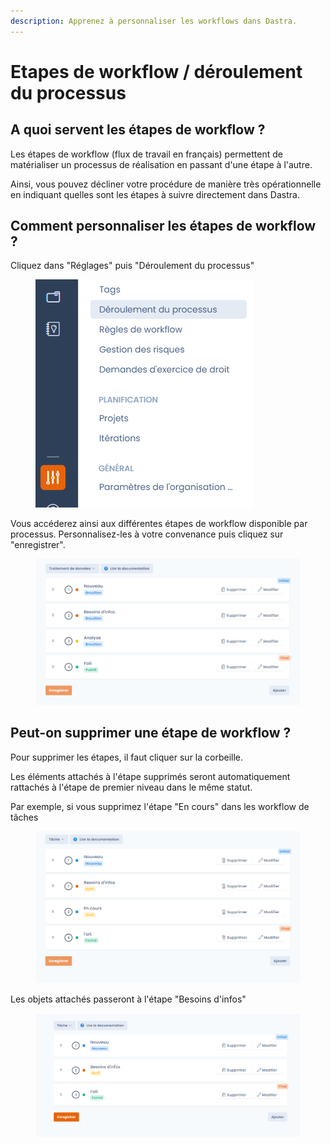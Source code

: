```yaml
---
description: Apprenez à personnaliser les workflows dans Dastra.
---
```


# Etapes de workflow / déroulement du processus

## A quoi servent les étapes de workflow ?

Les étapes de workflow (flux de travail en français) permettent de matérialiser un processus de réalisation en passant d'une étape à l'autre.&#x20;

Ainsi, vous pouvez décliner votre procédure de manière très opérationnelle en indiquant quelles sont les étapes à suivre directement dans Dastra.

## Comment personnaliser les étapes de workflow ?

Cliquez dans "Réglages" puis "Déroulement du processus"&#x20;



<figure><img src="../../.gitbook/assets/image (141).png" alt=""><figcaption></figcaption></figure>



Vous accéderez ainsi aux différentes étapes de workflow disponible par processus. Personnalisez-les à votre convenance puis cliquez sur "enregistrer".

<figure><img src="../../.gitbook/assets/image (10).png" alt=""><figcaption></figcaption></figure>

## Peut-on supprimer une étape de workflow ?

Pour supprimer les étapes, il faut cliquer sur la corbeille.&#x20;

Les éléments attachés à l'étape supprimés seront automatiquement rattachés à l'étape de premier niveau dans le même statut.&#x20;

Par exemple, si vous supprimez l'étape "En cours" dans les workflow de tâches&#x20;

<figure><img src="../../.gitbook/assets/image (9).png" alt=""><figcaption></figcaption></figure>

Les objets attachés passeront à l'étape "Besoins d'infos"

<figure><img src="../../.gitbook/assets/image (11).png" alt=""><figcaption></figcaption></figure>





